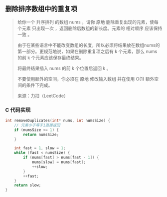 ## 删除排序数组中的重复项

> 给你一个 升序排列 的数组 nums ，请你 原地 删除重复出现的元素，使每个元素 只出现一次 ，返回删除后数组的新长度。元素的 相对顺序 应该保持 一致 。
>
> 由于在某些语言中不能改变数组的长度，所以必须将结果放在数组nums的第一部分。更规范地说，如果在删除重复项之后有 k 个元素，那么 nums 的前 k 个元素应该保存最终结果。
>
> 将最终结果插入 nums 的前 k 个位置后返回 k 。
>
> 不要使用额外的空间，你必须在 原地 修改输入数组 并在使用 O(1) 额外空间的条件下完成。
>
> 来源：力扣（LeetCode）

### C 代码实现

```c
int removeDuplicates(int* nums, int numsSize) {
    // 元素小于等于1直接返回
    if (numsSize <= 1) {
        return numsSize;
    }

    int fast = 1, slow = 1;
    while (fast < numsSize) {
        if (nums[fast] > nums[fast - 1]) {
            nums[slow] = nums[fast];
            ++slow;
        }
        ++fast;
    }
    return slow;
}
```